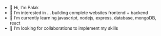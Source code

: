 - 👋 Hi, I’m Palak
- 👀 I’m interested in ... building complete websites frontend + backend 
- 🌱 I’m currently learning javascript, nodejs, express, database, mongoDB, react
- 💞️ I’m looking for collaborations to implement my skills

<!---
plkx50/plkx50 is a ✨ special ✨ repository because its `README.md` (this file) appears on your GitHub profile.
You can click the Preview link to take a look at your changes.
--->
